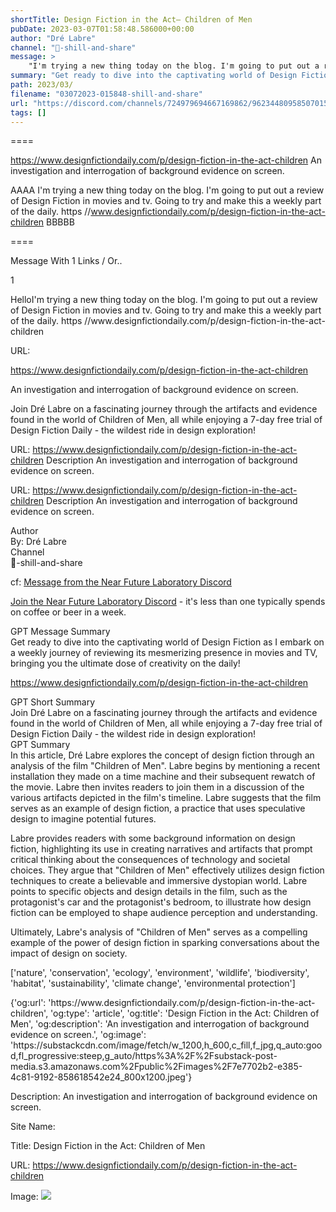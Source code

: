```yaml
---
shortTitle: Design Fiction in the Act— Children of Men
pubDate: 2023-03-07T01:58:48.586000+00:00
author: "Dré Labre"
channel: "🥋-shill-and-share"
message: >
    "I'm trying a new thing today on the blog. I'm going to put out a review of Design Fiction in movies and tv. Going to try and make this a weekly part of the daily. https //www.designfictiondaily.com/p/design-fiction-in-the-act-children"
summary: "Get ready to dive into the captivating world of Design Fiction as I embark on a weekly journey of reviewing its mesmerizing presence in movies and TV, bringing you the ultimate dose of creativity on the daily!"
path: 2023/03/
filename: "03072023-015848-shill-and-share"
url: "https://discord.com/channels/724979694667169862/962344809585070150/1082482454004256798"
tags: []
---
```

====

https://www.designfictiondaily.com/p/design-fiction-in-the-act-children
An investigation and interrogation of background evidence on screen.
<!-- 

 -->

AAAA I'm trying a new thing today on the blog. I'm going to put out a review of Design Fiction in movies and tv. Going to try and make this a weekly part of the daily.
https //www.designfictiondaily.com/p/design-fiction-in-the-act-children BBBBB

====
<div class="metadata-title-header pt-3 pb-3 pl-2">Message  With 1 Links / Or..</div>    
<div class="human-content-container">  


<p>1</p>
<div style="font-family: var(--font-family-peak);">HelloI'm trying a new thing today on the blog. I'm going to put out a review of Design Fiction in movies and tv. Going to try and make this a weekly part of the daily.
https //www.designfictiondaily.com/p/design-fiction-in-the-act-children</div>

URL: <p>https://www.designfictiondaily.com/p/design-fiction-in-the-act-children</p>
<p>An investigation and interrogation of background evidence on screen.</p>  <!-- Example: Display each item in a paragraph -->
<p>Join Dré Labre on a fascinating journey through the artifacts and evidence found in the world of Children of Men, all while enjoying a 7-day free trial of Design Fiction Daily - the wildest ride in design exploration!</p>




URL: https://www.designfictiondaily.com/p/design-fiction-in-the-act-children
Description An investigation and interrogation of background evidence on screen.

</div>

<div class="bg-blue-300 p-4 rounded-md mb-4">

URL: https://www.designfictiondaily.com/p/design-fiction-in-the-act-children
Description An investigation and interrogation of background evidence on screen.

</div>

<div class="metadata-title-header pt-3 pb-3 pl-2">Author</div>    
<div class="bg-gray-200 p-4 rounded-md mb-4">   
By: Dré Labre
</div>

<div class="metadata-title-header pt-3 pb-3 pl-2">Channel</div>    
<div class="bg-gray-200 p-4 rounded-md mb-4">   
🥋-shill-and-share</span>
</div>

cf: <a href="">Message from the Near Future Laboratory Discord</a>

<a href="">Join the Near Future Laboratory Discord</a> - it's less than one typically spends on coffee or beer in a week. 

<div class="metadata-title-header pt-3 pb-3 pl-2">GPT Message Summary</div>    
<div class="robot-content-container">
Get ready to dive into the captivating world of Design Fiction as I embark on a weekly journey of reviewing its mesmerizing presence in movies and TV, bringing you the ultimate dose of creativity on the daily!
</div>
</div>


<a href="https://www.designfictiondaily.com/p/design-fiction-in-the-act-children">https://www.designfictiondaily.com/p/design-fiction-in-the-act-children</a><br/>

<div class="metadata-title-header pt-3 pb-3 pl-2">GPT Short Summary</div>
<div class="robot-content-container">
Join Dré Labre on a fascinating journey through the artifacts and evidence found in the world of Children of Men, all while enjoying a 7-day free trial of Design Fiction Daily - the wildest ride in design exploration!
</div>

<div class="metadata-title-header pt-3 pb-3 pl-2">GPT Summary</div>
<div class="robot-content-container">
In this article, Dré Labre explores the concept of design fiction through an analysis of the film "Children of Men". Labre begins by mentioning a recent installation they made on a time machine and their subsequent rewatch of the movie. Labre then invites readers to join them in a discussion of the various artifacts depicted in the film's timeline. Labre suggests that the film serves as an example of design fiction, a practice that uses speculative design to imagine potential futures.

Labre provides readers with some background information on design fiction, highlighting its use in creating narratives and artifacts that prompt critical thinking about the consequences of technology and societal choices. They argue that "Children of Men" effectively utilizes design fiction techniques to create a believable and immersive dystopian world. Labre points to specific objects and design details in the film, such as the protagonist's car and the protagonist's bedroom, to illustrate how design fiction can be employed to shape audience perception and understanding.

Ultimately, Labre's analysis of "Children of Men" serves as a compelling example of the power of design fiction in sparking conversations about the impact of design on society.
</div>

<!-- Summary:  Design Fiction in the Act: Children of Men - by Dré Labre . An investigation and interrogation of background evidence on screen . Keep reading with a 7-day free trial to keep reading the full post archives . -->

['nature', 'conservation', 'ecology', 'environment', 'wildlife', 'biodiversity', 'habitat', 'sustainability', 'climate change', 'environmental protection']

<div class="bg-gray-400"> {'og:url': 'https://www.designfictiondaily.com/p/design-fiction-in-the-act-children', 'og:type': 'article', 'og:title': 'Design Fiction in the Act: Children of Men', 'og:description': 'An investigation and interrogation of background evidence on screen.', 'og:image': 'https://substackcdn.com/image/fetch/w_1200,h_600,c_fill,f_jpg,q_auto:good,fl_progressive:steep,g_auto/https%3A%2F%2Fsubstack-post-media.s3.amazonaws.com%2Fpublic%2Fimages%2F7e7702b2-e385-4c81-9192-858618542e24_800x1200.jpeg'} </div>

Description: An investigation and interrogation of background evidence on screen.

Site Name: 

Title: Design Fiction in the Act: Children of Men

URL: https://www.designfictiondaily.com/p/design-fiction-in-the-act-children

Image: <img src="https://substackcdn.com/image/fetch/w_1200,h_600,c_fill,f_jpg,q_auto:good,fl_progressive:steep,g_auto/https%3A%2F%2Fsubstack-post-media.s3.amazonaws.com%2Fpublic%2Fimages%2F7e7702b2-e385-4c81-9192-858618542e24_800x1200.jpeg" width="" height=""/>


